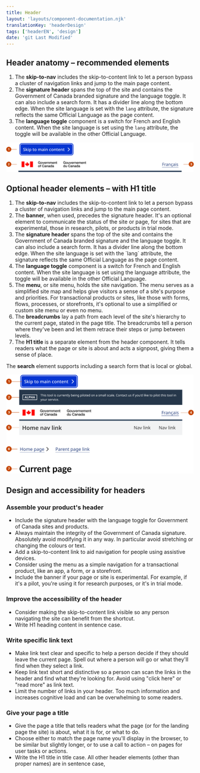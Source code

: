 ```yaml
---
title: Header
layout: 'layouts/component-documentation.njk'
translationKey: 'headerDesign'
tags: ['headerEN', 'design']
date: 'git Last Modified'
---
```


## Header anatomy – recommended elements

<ol class="anatomy-list">
  <li>The <strong>skip-to-nav</strong> includes the skip-to-content link to let a person bypass a cluster of navigation links and jump to the main page content.</li>
  <li>The <strong>signature header</strong> spans the top of the site and contains the Government of Canada branded signature and the language toggle. It can also include a search form. It has a divider line along the bottom edge. When the site language is set with the <code>lang</code> attribute, the signature reflects the same Official Language as the page content.</li>
  <li>The <strong>language toggle</strong> component is a switch for French and English content. When the site language is set using the <code>lang</code> attribute, the toggle will be available in the other Official Language.</li>
</ol>

<img class="b-sm b-default mb-500 p-400" src="/images/en/components/anatomy/gcds-header-anatomy-recommended.svg" alt="Home link Taxonomy has three parts. The skip to content - indicated by a bright blue double white lined box with label of Skip to main content. GC header banner with a Canadian Flag with Government of Canada  and Government du Canada. Language toggle pointing at Français to use to toggle to French. Top bar pointing at Home link in a light grey banner with Site menu link outlined by a dark grey link to indicate the selected link with unselected Site menu link with no line underneath it."/>

## Optional header elements – with H1 title

<ol class="anatomy-list">
  <li>The <strong>skip-to-nav</strong> includes the skip-to-content link to let a person bypass a cluster of navigation links and jump to the main page content.</li>
  <li>The <strong>banner</strong>, when used, precedes the signature header. It's an optional element to communicate the status of the site or page, for sites that are experimental, those in research, pilots, or products in trial mode.</li>
  <li>The <strong>signature header</strong> spans the top of the site and contains the Government of Canada branded signature and the language toggle. It can also include a search form. It has a divider line along the bottom edge. When the site language is set with the `lang` attribute, the signature reflects the same Official Language as the page content.</li>
  <li>The <strong>language toggle</strong> component is a switch for French and English content. When the site language is set using the language attribute, the toggle will be available in the other Official Language.</li>
  <li>The <strong>menu</strong>, or site menu, holds the site navigation. The menu serves as a simplified site map and helps give visitors a sense of a site's purpose and priorities. For transactional products or sites, like those with forms, flows, processes, or storefronts, it's optional to use a simplified or custom site menu or even no menu.</li>
  <li>The <strong>breadcrumbs</strong> lay a path from each level of the site's hierarchy to the current page, stated in the page title. The breadcrumbs tell a person where they've been and let them retrace their steps or jump between levels.</li>
  <li>The <strong>H1 title</strong> is a separate element from the header component. It tells readers what the page or site is about and acts a signpost, giving them a sense of place.</li>
</ol>

The **search** element supports including a search form that is local or global.

<img class="b-sm b-default mb-500 p-400" src="/images/en/components/anatomy/gcds-header-anatomy-optional.svg" alt="Home link Taxonomy has five parts. The skip to content - indicated by a bright blue double white lined box with label of Skip to main content. The Phase banner - indicated by a navy blue lined box with label of stages of the site. The stage 'pilot' is in a white navy blue outlined box. GC header banner with a Canadian Flag with Government of Canada  and Government du Canada. Language toggle pointing at Français to use to toggle to French. Top bar pointing at Home link in a light grey banner with Site menu link outlined by a dark grey link to indicate the selected link with unselected Site menu link with no line underneath it."/>

## Design and accessibility for headers

### Assemble your product's header

- Include the signature header with the language toggle for Government of Canada sites and products.
- Always maintain the integrity of the Government of Canada signature. Absolutely avoid modifying it in any way. In particular avoid stretching or changing the colours or text.
- Add a skip-to-content link to aid navigation for people using assistive devices.
- Consider using the menu as a simple navigation for a transactional product, like an app, a form, or a storefront.
- Include the banner if your page or site is experimental. For example, if it's a pilot, you're using it for research purposes, or it's in trial mode.

### Improve the accessibility of the header

- Consider making the skip-to-content link visible so any person navigating the site can benefit from the shortcut.
- Write H1 heading content in sentence case.

### Write specific link text

- Make link text clear and specific to help a person decide if they should leave the current page. Spell out where a person will go or what they'll find when they select a link.
- Keep link text short and distinctive so a person can scan the links in the header and find what they're looking for. Avoid using "click here" or "read more" as link text.
- Limit the number of links in your header. Too much information and increases cognitive load and can be overwhelming to some readers.

### Give your page a title

- Give the page a title that tells readers what the page (or for the landing page the site) is about, what it is for, or what to do.
- Choose either to match the page name you'll display in the browser, to be similar but slightly longer, or to use a call to action – on pages for user tasks or actions.
- Write the H1 title in title case. All other header elements (other than proper names) are in sentence case,
